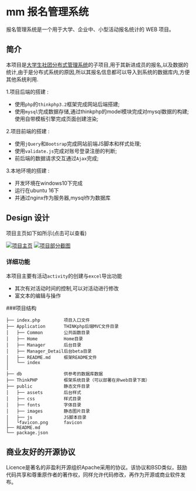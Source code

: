 # mm 报名管理系统

报名管理系统是一个用于大学、企业中、小型活动报名统计的 WEB 项目。

## 简介

本项目是[大学生社团分布式管理系统](#)的子项目,用于其新进成员的报名,以及数据的统计,由于是分布式系统的原因,所以其报名信息都可以导入到系统的数据库内,方便其他系统利用.

1.项目后端的搭建 :

- 使用`php`的`thinkphp3.2`框架完成网站后端搭建; 
- 使用`mysql`完成数据存储,通过thinkphp的model模块完成对mysql数据的构建;使用自带模板引擎完成页面创建渲染;

2.项目前端的搭建 :

- 使用`jQuery`和`Bootsrap`完成网站前端JS脚本和样式处理;
- 使用`validate.js`完成对账号登录注册的判断;
- 前后端的数据请求交互通过`Ajax`完成;

3.本地环境的搭建 : 

- 开发环境在windows10下完成
- 运行在ubuntu 16下
- 并通过nginx作为服务器,mysql作为数据库

## Design 设计

项目主页如下如所示(点击可以查看)

[![项目主页](https://raw.github.com/Lanseria/mm/master/docs/images/index.png)](http://mm.limonplayer.cn)
[![项目部分截图](https://raw.github.com/Lanseria/mm/master/docs/images/index.png)](http://mm.limonplayer.cn)

### 详细功能

本项目主要有活动`activity`的创建与`excel`导出功能

- 其次有对活动时间的控制,可以对活动进行修改
- 富文本的编辑与操作

###项目结构

```
├── index.php         项目入口文件
├── Application       THINKphp后端MVC文件目录
│   ├── Common        公共函数目录
│   ├── Home          Home目录
│   ├── Manager       后台目录
│   ├── Manager_Detail后台beta目录
│   ├── README.md     框架README文件
│   └── index         
│
├── db                供参考的数据库数据
├── ThinkPHP          框架系统目录（可以部署在非web目录下面）
├── public            静态文件目录
│   ├── assets        后台样式
│   ├── css           样式目录
│   ├── fonts         字体目录
│   ├── images        静态图片目录
│   ├── js            JS脚本目录
│   └favicon.png      favicon
├── README.md
└── package.json
```

## 商业友好的开源协议

Licence是著名的非盈利开源组织Apache采用的协议。该协议和BSD类似，鼓励代码共享和尊重原作者的著作权，同样允许代码修改，再作为开源或商业软件发布。

